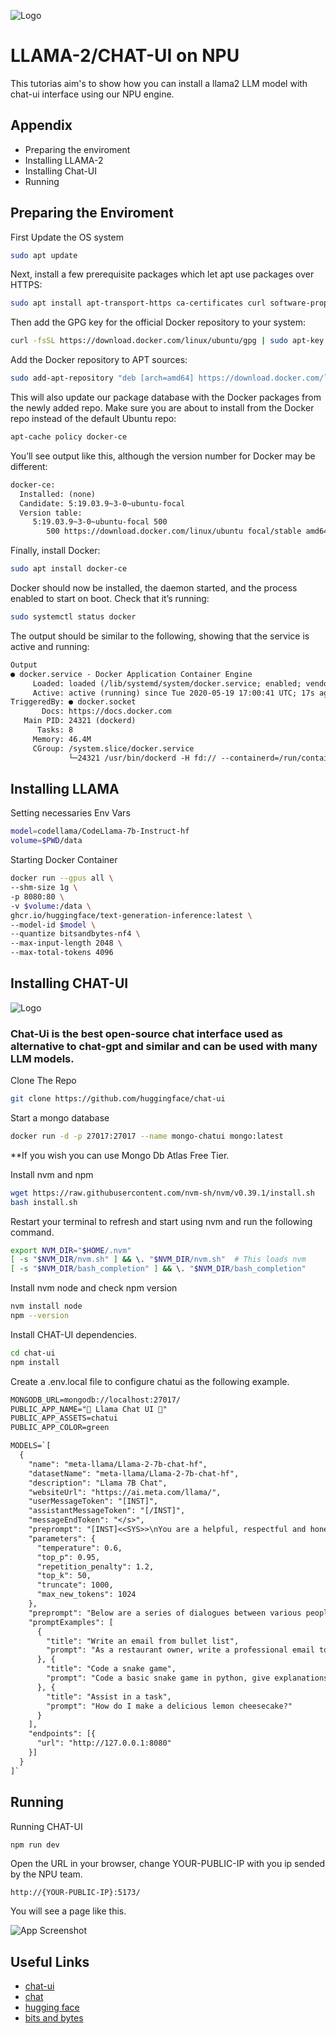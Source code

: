 
![Logo](https://i.imgur.com/mmJDMEl.png)


# LLAMA-2/CHAT-UI on NPU

This tutorias aim's to show how you can install a llama2 LLM model with chat-ui interface using our NPU engine.


## Appendix

- Preparing the enviroment
- Installing LLAMA-2
- Installing Chat-UI
- Running


## Preparing the Enviroment

First Update the OS system

```bash
sudo apt update
```

Next, install a few prerequisite packages which let apt use packages over HTTPS:

```bash
sudo apt install apt-transport-https ca-certificates curl software-properties-common
```

Then add the GPG key for the official Docker repository to your system:
```bash
curl -fsSL https://download.docker.com/linux/ubuntu/gpg | sudo apt-key add -
```

Add the Docker repository to APT sources:

```bash
sudo add-apt-repository "deb [arch=amd64] https://download.docker.com/linux/ubuntu focal stable"
```

This will also update our package database with the Docker packages from the newly added repo.
Make sure you are about to install from the Docker repo instead of the default Ubuntu repo:

```bash
apt-cache policy docker-ce
```

You’ll see output like this, although the version number for Docker may be different:

```txt
docker-ce:
  Installed: (none)
  Candidate: 5:19.03.9~3-0~ubuntu-focal
  Version table:
     5:19.03.9~3-0~ubuntu-focal 500
        500 https://download.docker.com/linux/ubuntu focal/stable amd64 Packages
```

Finally, install Docker:

```bash
sudo apt install docker-ce
```

Docker should now be installed, the daemon started, and the process enabled to start on boot. Check that it’s running:

```bash
sudo systemctl status docker
```

The output should be similar to the following, showing that the service is active and running:
```txt
Output
● docker.service - Docker Application Container Engine
     Loaded: loaded (/lib/systemd/system/docker.service; enabled; vendor preset: enabled)
     Active: active (running) since Tue 2020-05-19 17:00:41 UTC; 17s ago
TriggeredBy: ● docker.socket
       Docs: https://docs.docker.com
   Main PID: 24321 (dockerd)
      Tasks: 8
     Memory: 46.4M
     CGroup: /system.slice/docker.service
             └─24321 /usr/bin/dockerd -H fd:// --containerd=/run/containerd/containerd.sock
```


## Installing LLAMA

Setting necessaries Env Vars
```bash
model=codellama/CodeLlama-7b-Instruct-hf
volume=$PWD/data
```

Starting Docker Container
```bash
docker run --gpus all \
--shm-size 1g \
-p 8080:80 \
-v $volume:/data \
ghcr.io/huggingface/text-generation-inference:latest \
--model-id $model \
--quantize bitsandbytes-nf4 \
--max-input-length 2048 \
--max-total-tokens 4096
```


## Installing CHAT-UI

![Logo](https://miro.medium.com/v2/resize:fit:720/format:webp/0*uutjWWPXg92rqsCz)

### Chat-Ui is the best open-source chat interface used as alternative to chat-gpt and similar and can be used with many LLM models.

Clone The Repo

```bash
git clone https://github.com/huggingface/chat-ui
```

Start a mongo database
```bash
docker run -d -p 27017:27017 --name mongo-chatui mongo:latest
```
**If you wish you can use Mongo Db Atlas Free Tier.

Install nvm and npm
```bash
wget https://raw.githubusercontent.com/nvm-sh/nvm/v0.39.1/install.sh
bash install.sh
```

Restart your terminal to refresh and start using nvm and run the following command.
```bash
export NVM_DIR="$HOME/.nvm"
[ -s "$NVM_DIR/nvm.sh" ] && \. "$NVM_DIR/nvm.sh"  # This loads nvm
[ -s "$NVM_DIR/bash_completion" ] && \. "$NVM_DIR/bash_completion"
```

Install nvm node and check npm version
```bash
nvm install node
npm --version
```

Install CHAT-UI dependencies.
```bash
cd chat-ui
npm install
```

Create a .env.local file to configure chatui as the following example.
```txt
MONGODB_URL=mongodb://localhost:27017/
PUBLIC_APP_NAME="🦙 Llama Chat UI 💬"
PUBLIC_APP_ASSETS=chatui
PUBLIC_APP_COLOR=green

MODELS=`[
  {
    "name": "meta-llama/Llama-2-7b-chat-hf",
    "datasetName": "meta-llama/Llama-2-7b-chat-hf",
    "description": "Llama 7B Chat",
    "websiteUrl": "https://ai.meta.com/llama/",
    "userMessageToken": "[INST]",
    "assistantMessageToken": "[/INST]",
    "messageEndToken": "</s>",
    "preprompt": "[INST]<<SYS>>\nYou are a helpful, respectful and honest assistant. Always answer as helpfully as possible, while being safe. Your answers should not include any harmful, unethical, racist, sexist, toxic, dangerous, or illegal content. Please ensure that your responses are socially unbiased and positive in nature.\n\nIf a question does not make any sense, or is not factually coherent, explain why instead of answering something not correct. If you don't know the answer to a question, please don't share false information.<</SYS>>\n\n[/INST]",
    "parameters": {
      "temperature": 0.6,
      "top_p": 0.95,
      "repetition_penalty": 1.2,
      "top_k": 50,
      "truncate": 1000,
      "max_new_tokens": 1024
    },
    "preprompt": "Below are a series of dialogues between various people and an AI assistant. The AI tries to be helpful, polite, honest, sophisticated, emotionally aware, and humble-but-knowledgeable. The assistant is happy to help with almost anything, and will do its best to understand exactly what is needed. It also tries to avoid giving false or misleading information, and it caveats when it isn't entirely sure about the right answer. That said, the assistant is practical and really does its best, and doesn't let caution get too much in the way of being useful.\n-----\n",
    "promptExamples": [
      {
        "title": "Write an email from bullet list",
        "prompt": "As a restaurant owner, write a professional email to the supplier to get these products every week: \n\n- Wine (x10)\n- Eggs (x24)\n- Bread (x12)"
      }, {
        "title": "Code a snake game",
        "prompt": "Code a basic snake game in python, give explanations for each step."
      }, {
        "title": "Assist in a task",
        "prompt": "How do I make a delicious lemon cheesecake?"
      }
    ],
    "endpoints": [{
      "url": "http://127.0.0.1:8080"
    }]
  }
]`
```

## Running

Running CHAT-UI

```bash
npm run dev
```

Open the URL in your browser, change YOUR-PUBLIC-IP with you ip sended by the NPU team.
```
http://{YOUR-PUBLIC-IP}:5173/
```

You will see a page like this.

![App Screenshot](https://miro.medium.com/v2/resize:fit:720/format:webp/1*7Y4SHQrZ0JOhIUE2wRVqyA.png)


## Useful Links

 - [chat-ui](https://github.com/huggingface/chat-ui)
 - [chat](https://huggingface.co/chat/)
 - [hugging face](https://huggingface.co/docs/text-generation-inference/index)
 - [bits and bytes](https://github.com/TimDettmers/bitsandbytes)

